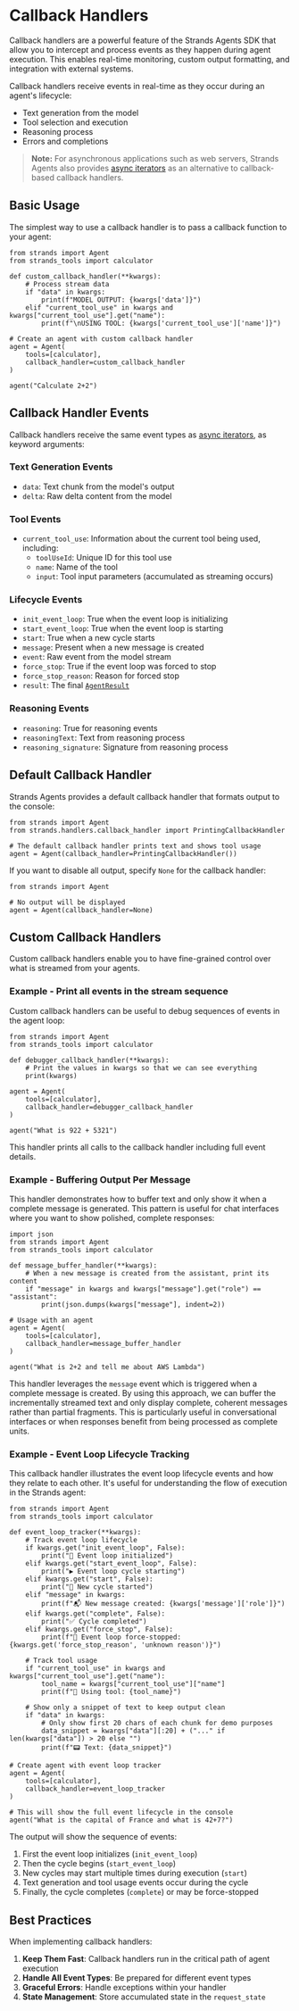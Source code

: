 # Callback Handlers

Callback handlers are a powerful feature of the Strands Agents SDK that allow you to intercept and process events as they happen during agent execution. This enables real-time monitoring, custom output formatting, and integration with external systems.

Callback handlers receive events in real-time as they occur during an agent's lifecycle:

- Text generation from the model
- Tool selection and execution
- Reasoning process
- Errors and completions

> **Note:** For asynchronous applications such as web servers, Strands Agents also provides [async iterators](../async-iterators/) as an alternative to callback-based callback handlers.

## Basic Usage

The simplest way to use a callback handler is to pass a callback function to your agent:

```
from strands import Agent
from strands_tools import calculator

def custom_callback_handler(**kwargs):
    # Process stream data
    if "data" in kwargs:
        print(f"MODEL OUTPUT: {kwargs['data']}")
    elif "current_tool_use" in kwargs and kwargs["current_tool_use"].get("name"):
        print(f"\nUSING TOOL: {kwargs['current_tool_use']['name']}")

# Create an agent with custom callback handler
agent = Agent(
    tools=[calculator],
    callback_handler=custom_callback_handler
)

agent("Calculate 2+2")

```

## Callback Handler Events

Callback handlers receive the same event types as [async iterators](../async-iterators/#event-types), as keyword arguments:

### Text Generation Events

- `data`: Text chunk from the model's output
- `delta`: Raw delta content from the model

### Tool Events

- `current_tool_use`: Information about the current tool being used, including:
  - `toolUseId`: Unique ID for this tool use
  - `name`: Name of the tool
  - `input`: Tool input parameters (accumulated as streaming occurs)

### Lifecycle Events

- `init_event_loop`: True when the event loop is initializing
- `start_event_loop`: True when the event loop is starting
- `start`: True when a new cycle starts
- `message`: Present when a new message is created
- `event`: Raw event from the model stream
- `force_stop`: True if the event loop was forced to stop
- `force_stop_reason`: Reason for forced stop
- `result`: The final [`AgentResult`](../../../../api-reference/agent/#strands.agent.agent_result.AgentResult)

### Reasoning Events

- `reasoning`: True for reasoning events
- `reasoningText`: Text from reasoning process
- `reasoning_signature`: Signature from reasoning process

## Default Callback Handler

Strands Agents provides a default callback handler that formats output to the console:

```
from strands import Agent
from strands.handlers.callback_handler import PrintingCallbackHandler

# The default callback handler prints text and shows tool usage
agent = Agent(callback_handler=PrintingCallbackHandler())

```

If you want to disable all output, specify `None` for the callback handler:

```
from strands import Agent

# No output will be displayed
agent = Agent(callback_handler=None)

```

## Custom Callback Handlers

Custom callback handlers enable you to have fine-grained control over what is streamed from your agents.

### Example - Print all events in the stream sequence

Custom callback handlers can be useful to debug sequences of events in the agent loop:

```
from strands import Agent
from strands_tools import calculator

def debugger_callback_handler(**kwargs):
    # Print the values in kwargs so that we can see everything
    print(kwargs)

agent = Agent(
    tools=[calculator],
    callback_handler=debugger_callback_handler
)

agent("What is 922 + 5321")

```

This handler prints all calls to the callback handler including full event details.

### Example - Buffering Output Per Message

This handler demonstrates how to buffer text and only show it when a complete message is generated. This pattern is useful for chat interfaces where you want to show polished, complete responses:

```
import json
from strands import Agent
from strands_tools import calculator

def message_buffer_handler(**kwargs):
    # When a new message is created from the assistant, print its content
    if "message" in kwargs and kwargs["message"].get("role") == "assistant":
        print(json.dumps(kwargs["message"], indent=2))

# Usage with an agent
agent = Agent(
    tools=[calculator],
    callback_handler=message_buffer_handler
)

agent("What is 2+2 and tell me about AWS Lambda")

```

This handler leverages the `message` event which is triggered when a complete message is created. By using this approach, we can buffer the incrementally streamed text and only display complete, coherent messages rather than partial fragments. This is particularly useful in conversational interfaces or when responses benefit from being processed as complete units.

### Example - Event Loop Lifecycle Tracking

This callback handler illustrates the event loop lifecycle events and how they relate to each other. It's useful for understanding the flow of execution in the Strands agent:

```
from strands import Agent
from strands_tools import calculator

def event_loop_tracker(**kwargs):
    # Track event loop lifecycle
    if kwargs.get("init_event_loop", False):
        print("🔄 Event loop initialized")
    elif kwargs.get("start_event_loop", False):
        print("▶️ Event loop cycle starting")
    elif kwargs.get("start", False):
        print("📝 New cycle started")
    elif "message" in kwargs:
        print(f"📬 New message created: {kwargs['message']['role']}")
    elif kwargs.get("complete", False):
        print("✅ Cycle completed")
    elif kwargs.get("force_stop", False):
        print(f"🛑 Event loop force-stopped: {kwargs.get('force_stop_reason', 'unknown reason')}")

    # Track tool usage
    if "current_tool_use" in kwargs and kwargs["current_tool_use"].get("name"):
        tool_name = kwargs["current_tool_use"]["name"]
        print(f"🔧 Using tool: {tool_name}")

    # Show only a snippet of text to keep output clean
    if "data" in kwargs:
        # Only show first 20 chars of each chunk for demo purposes
        data_snippet = kwargs["data"][:20] + ("..." if len(kwargs["data"]) > 20 else "")
        print(f"📟 Text: {data_snippet}")

# Create agent with event loop tracker
agent = Agent(
    tools=[calculator],
    callback_handler=event_loop_tracker
)

# This will show the full event lifecycle in the console
agent("What is the capital of France and what is 42+7?")

```

The output will show the sequence of events:

1. First the event loop initializes (`init_event_loop`)
1. Then the cycle begins (`start_event_loop`)
1. New cycles may start multiple times during execution (`start`)
1. Text generation and tool usage events occur during the cycle
1. Finally, the cycle completes (`complete`) or may be force-stopped

## Best Practices

When implementing callback handlers:

1. **Keep Them Fast**: Callback handlers run in the critical path of agent execution
1. **Handle All Event Types**: Be prepared for different event types
1. **Graceful Errors**: Handle exceptions within your handler
1. **State Management**: Store accumulated state in the `request_state`
